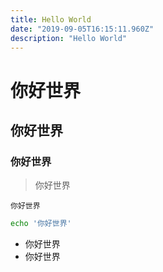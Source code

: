 ```yaml
---
title: Hello World
date: "2019-09-05T16:15:11.960Z"
description: "Hello World"
---
```


# 你好世界

## 你好世界

### 你好世界

> 你好世界

`你好世界`

```bash
echo '你好世界'
```

 - 你好世界
 - 你好世界
